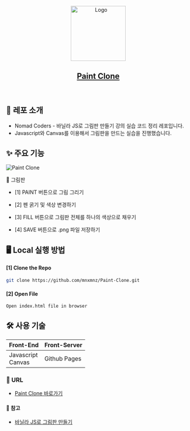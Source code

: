 <p align="center">
    <img src="https://img1.daumcdn.net/thumb/R1280x0/?scode=mtistory2&fname=https%3A%2F%2Fblog.kakaocdn.net%2Fdn%2FDYrs5%2FbtqWUNdpMu5%2FkkPvhKZjkTAzm2WEyIkRx1%2Fimg.png" alt="Logo" width="150" height="150">
</p>

<h2 align="center"><a href="https://mnxmnz.github.io/Paint-Clone/#/">Paint Clone</a></h2>

<br>

## 📑 레포 소개

- Nomad Coders - 바닐라 JS로 그림판 만들기 강의 실습 코드 정리 레포입니다.
- Javascript와 Canvas를 이용해서 그림판을 만드는 실습을 진행했습니다.

## ✨ 주요 기능

![Paint Clone](https://img1.daumcdn.net/thumb/R1280x0/?scode=mtistory2&fname=https%3A%2F%2Fblog.kakaocdn.net%2Fdn%2FJ1Rav%2FbtqW4gESNE1%2FjyrDchpGCtO2iNlKWRteyK%2Fimg.png)

🎨 그림판

- [1] PAINT 버튼으로 그림 그리기

- [2] 펜 굵기 및 색상 변경하기

- [3] FILL 버튼으로 그림판 전체를 하나의 색상으로 채우기

- [4] SAVE 버튼으로 .png 파일 저장하기

## 🖥 Local 실행 방법

#### [1] Clone the Repo

```sh
git clone https://github.com/mnxmnz/Paint-Clone.git
```

#### [2] Open File

```
Open index.html file in browser
```

## 🛠 사용 기술

| Front-End            | Front-Server |
| -------------------- | ------------ |
| Javascript<br>Canvas | Github Pages |

### :link: URL

- [Paint Clone 바로가기](https://mnxmnz.github.io/Paint-Clone/#/)

#### :open_file_folder: 참고

- [바닐라 JS로 그림판 만들기](https://nomadcoders.co/javascript-for-beginners-2)
